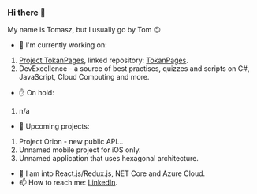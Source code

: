 ### Hi there 👋

My name is Tomasz, but I usually go by Tom 😉

- 🔭  I'm currently working on:
1. [Project TokanPages](https://github.com/users/TomaszKandula/projects/7), linked repository: [TokanPages](https://github.com/TomaszKandula/TokanPages).
1. DevExcellence - a source of best practises, quizzes and scripts on C#, JavaScript, Cloud Computing and more.

- ✋ On hold:
1. n/a

- 🧭  Upcoming projects:
1. Project Orion - new public API...
1. Unnamed mobile project for iOS only.
1. Unnamed application that uses hexagonal architecture. 

- 🌱  I am into React.js/Redux.js, NET Core and Azure Cloud.
- 📫  How to reach me: [LinkedIn](https://www.linkedin.com/in/tomaszkandula/).

